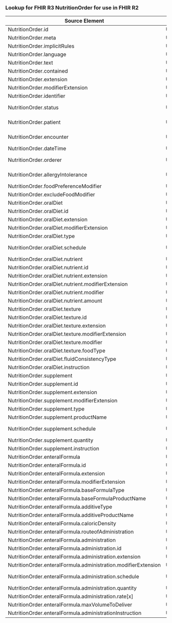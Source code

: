 ### Lookup for FHIR R3 NutritionOrder for use in FHIR R2

| Source Element | Usage | Target |
| -------------- | ----- | ------ |
| NutritionOrder.id | UseElementSameName | NutritionOrder.id |
| NutritionOrder.meta | UseElementSameName | NutritionOrder.meta |
| NutritionOrder.implicitRules | UseElementSameName | NutritionOrder.implicitRules |
| NutritionOrder.language | UseElementSameName | NutritionOrder.language |
| NutritionOrder.text | UseElementSameName | NutritionOrder.text |
| NutritionOrder.contained | UseElementSameName | NutritionOrder.contained |
| NutritionOrder.extension | UseElementSameName | NutritionOrder.extension |
| NutritionOrder.modifierExtension | UseElementSameName | NutritionOrder.modifierExtension |
| NutritionOrder.identifier | UseElementSameName | NutritionOrder.identifier |
| NutritionOrder.status | UseExtension | http://hl7.org/fhir/3.0/StructureDefinition/extension-NutritionOrder.status |
| NutritionOrder.patient | UseExtension | http://hl7.org/fhir/3.0/StructureDefinition/extension-NutritionOrder.patient |
| NutritionOrder.encounter | UseExtension | http://hl7.org/fhir/3.0/StructureDefinition/extension-NutritionOrder.encounter |
| NutritionOrder.dateTime | UseElementSameName | NutritionOrder.dateTime |
| NutritionOrder.orderer | UseExtension | http://hl7.org/fhir/3.0/StructureDefinition/extension-NutritionOrder.orderer |
| NutritionOrder.allergyIntolerance | UseExtension | http://hl7.org/fhir/3.0/StructureDefinition/extension-NutritionOrder.allergyIntolerance |
| NutritionOrder.foodPreferenceModifier | UseElementSameName | NutritionOrder.foodPreferenceModifier |
| NutritionOrder.excludeFoodModifier | UseElementSameName | NutritionOrder.excludeFoodModifier |
| NutritionOrder.oralDiet | UseElementSameName | NutritionOrder.oralDiet |
| NutritionOrder.oralDiet.id | UseElementSameName | NutritionOrder.oralDiet.id |
| NutritionOrder.oralDiet.extension | UseElementSameName | NutritionOrder.oralDiet.extension |
| NutritionOrder.oralDiet.modifierExtension | UseElementSameName | NutritionOrder.oralDiet.modifierExtension |
| NutritionOrder.oralDiet.type | UseElementSameName | NutritionOrder.oralDiet.type |
| NutritionOrder.oralDiet.schedule | UseExtension | http://hl7.org/fhir/3.0/StructureDefinition/extension-NutritionOrder.oralDiet.schedule |
| NutritionOrder.oralDiet.nutrient | UseElementSameName | NutritionOrder.oralDiet.nutrient |
| NutritionOrder.oralDiet.nutrient.id | UseElementSameName | NutritionOrder.oralDiet.nutrient.id |
| NutritionOrder.oralDiet.nutrient.extension | UseElementSameName | NutritionOrder.oralDiet.nutrient.extension |
| NutritionOrder.oralDiet.nutrient.modifierExtension | UseElementSameName | NutritionOrder.oralDiet.nutrient.modifierExtension |
| NutritionOrder.oralDiet.nutrient.modifier | UseElementSameName | NutritionOrder.oralDiet.nutrient.modifier |
| NutritionOrder.oralDiet.nutrient.amount | UseElementSameName | NutritionOrder.oralDiet.nutrient.amount |
| NutritionOrder.oralDiet.texture | UseElementSameName | NutritionOrder.oralDiet.texture |
| NutritionOrder.oralDiet.texture.id | UseElementSameName | NutritionOrder.oralDiet.texture.id |
| NutritionOrder.oralDiet.texture.extension | UseElementSameName | NutritionOrder.oralDiet.texture.extension |
| NutritionOrder.oralDiet.texture.modifierExtension | UseElementSameName | NutritionOrder.oralDiet.texture.modifierExtension |
| NutritionOrder.oralDiet.texture.modifier | UseElementSameName | NutritionOrder.oralDiet.texture.modifier |
| NutritionOrder.oralDiet.texture.foodType | UseElementSameName | NutritionOrder.oralDiet.texture.foodType |
| NutritionOrder.oralDiet.fluidConsistencyType | UseElementSameName | NutritionOrder.oralDiet.fluidConsistencyType |
| NutritionOrder.oralDiet.instruction | UseElementSameName | NutritionOrder.oralDiet.instruction |
| NutritionOrder.supplement | UseElementSameName | NutritionOrder.supplement |
| NutritionOrder.supplement.id | UseElementSameName | NutritionOrder.supplement.id |
| NutritionOrder.supplement.extension | UseElementSameName | NutritionOrder.supplement.extension |
| NutritionOrder.supplement.modifierExtension | UseElementSameName | NutritionOrder.supplement.modifierExtension |
| NutritionOrder.supplement.type | UseElementSameName | NutritionOrder.supplement.type |
| NutritionOrder.supplement.productName | UseElementSameName | NutritionOrder.supplement.productName |
| NutritionOrder.supplement.schedule | UseExtension | http://hl7.org/fhir/3.0/StructureDefinition/extension-NutritionOrder.supplement.schedule |
| NutritionOrder.supplement.quantity | UseElementSameName | NutritionOrder.supplement.quantity |
| NutritionOrder.supplement.instruction | UseElementSameName | NutritionOrder.supplement.instruction |
| NutritionOrder.enteralFormula | UseElementSameName | NutritionOrder.enteralFormula |
| NutritionOrder.enteralFormula.id | UseElementSameName | NutritionOrder.enteralFormula.id |
| NutritionOrder.enteralFormula.extension | UseElementSameName | NutritionOrder.enteralFormula.extension |
| NutritionOrder.enteralFormula.modifierExtension | UseElementSameName | NutritionOrder.enteralFormula.modifierExtension |
| NutritionOrder.enteralFormula.baseFormulaType | UseElementSameName | NutritionOrder.enteralFormula.baseFormulaType |
| NutritionOrder.enteralFormula.baseFormulaProductName | UseElementSameName | NutritionOrder.enteralFormula.baseFormulaProductName |
| NutritionOrder.enteralFormula.additiveType | UseElementSameName | NutritionOrder.enteralFormula.additiveType |
| NutritionOrder.enteralFormula.additiveProductName | UseElementSameName | NutritionOrder.enteralFormula.additiveProductName |
| NutritionOrder.enteralFormula.caloricDensity | UseElementSameName | NutritionOrder.enteralFormula.caloricDensity |
| NutritionOrder.enteralFormula.routeofAdministration | UseElementSameName | NutritionOrder.enteralFormula.routeofAdministration |
| NutritionOrder.enteralFormula.administration | UseElementSameName | NutritionOrder.enteralFormula.administration |
| NutritionOrder.enteralFormula.administration.id | UseElementSameName | NutritionOrder.enteralFormula.administration.id |
| NutritionOrder.enteralFormula.administration.extension | UseElementSameName | NutritionOrder.enteralFormula.administration.extension |
| NutritionOrder.enteralFormula.administration.modifierExtension | UseElementSameName | NutritionOrder.enteralFormula.administration.modifierExtension |
| NutritionOrder.enteralFormula.administration.schedule | UseExtension | http://hl7.org/fhir/3.0/StructureDefinition/extension-NutritionOrder.enteralFormula.administration.schedule |
| NutritionOrder.enteralFormula.administration.quantity | UseElementSameName | NutritionOrder.enteralFormula.administration.quantity |
| NutritionOrder.enteralFormula.administration.rate[x] | UseElementSameName | NutritionOrder.enteralFormula.administration.rate[x] |
| NutritionOrder.enteralFormula.maxVolumeToDeliver | UseElementSameName | NutritionOrder.enteralFormula.maxVolumeToDeliver |
| NutritionOrder.enteralFormula.administrationInstruction | UseElementSameName | NutritionOrder.enteralFormula.administrationInstruction |
